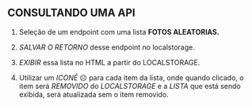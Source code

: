 ## CONSULTANDO UMA API

1. Seleção de um endpoint com uma  lista **FOTOS ALEATORIAS.**

2. _SALVAR O RETORNO_ desse endpoint no localstorage.
3. _EXIBIR_ essa lista no HTML a partir do LOCALSTORAGE.
4. Utilizar um _ICONÉ_ ☹ para cada item da lista, onde quando clicado, o item será _REMOVIDO_ do _LOCALSTORAGE_ e a _LISTA_ que está sendo exibida, será atualizada sem o item removido.

